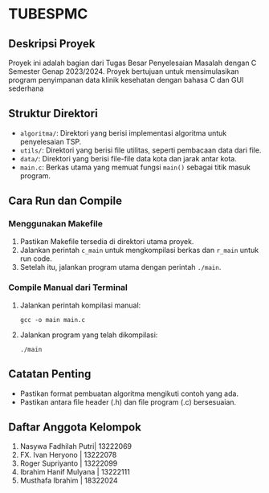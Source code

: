 # TUBESPMC

## Deskripsi Proyek
Proyek ini adalah bagian dari Tugas Besar Penyelesaian Masalah dengan C Semester Genap 2023/2024. Proyek bertujuan untuk mensimulasikan program penyimpanan data klinik kesehatan dengan bahasa C dan GUI sederhana

## Struktur Direktori
- `algoritma/`: Direktori yang berisi implementasi algoritma untuk penyelesaian TSP.
- `utils/`: Direktori yang berisi file utilitas, seperti pembacaan data dari file.
- `data/`: Direktori yang berisi file-file data kota dan jarak antar kota.
- `main.c`: Berkas utama yang memuat fungsi `main()` sebagai titik masuk program.

## Cara Run dan Compile
### Menggunakan Makefile
1. Pastikan Makefile tersedia di direktori utama proyek.
2. Jalankan perintah `c_main` untuk mengkompilasi berkas dan `r_main` untuk run code.
3. Setelah itu, jalankan program utama dengan perintah `./main`.

### Compile Manual dari Terminal
1. Jalankan perintah kompilasi manual:
   ```
   gcc -o main main.c 
   ```
2. Jalankan program yang telah dikompilasi:
   ```
   ./main
   ```

## Catatan Penting
- Pastikan format pembuatan algoritma mengikuti contoh yang ada.
- Pastikan antara file header (.h) dan file program (.c) bersesuaian.

## Daftar Anggota Kelompok
1. Nasywa Fadhilah Putri| 13222069
2. FX. Ivan Heryono | 13222078
3. Roger Supriyanto | 13222099
4. Ibrahim Hanif Mulyana | 13222111
5. Musthafa Ibrahim | 18322024 
